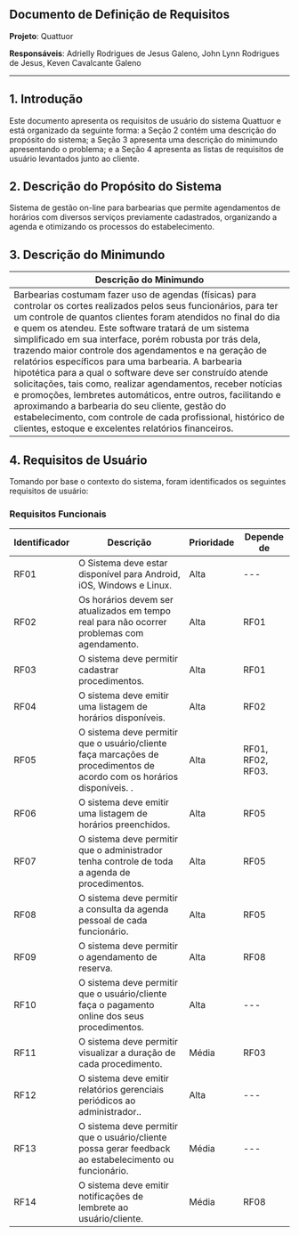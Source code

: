 ## Documento de Definição de Requisitos
****Projeto****: Quattuor

****Responsáveis****: Adrielly Rodrigues de Jesus Galeno, John Lynn Rodrigues de Jesus, Keven Cavalcante Galeno

------------


## 1. Introdução

  Este documento apresenta os requisitos de usuário do sistema Quattuor e está organizado da seguinte forma: a Seção 2 contém uma descrição do propósito do sistema; a Seção 3 apresenta uma descrição do minimundo apresentando o problema; e a Seção 4 apresenta as listas de requisitos de usuário levantados junto ao cliente.

## 2. Descrição do Propósito do Sistema

  Sistema de gestão on-line para barbearias que permite agendamentos de horários com diversos serviços previamente cadastrados, organizando a agenda e otimizando os processos do estabelecimento.

## 3. Descrição do Minimundo

|  Descrição do Minimundo |
| ------------|
|  Barbearias costumam fazer uso de agendas (físicas) para controlar os cortes realizados pelos seus funcionários, para ter um controle de quantos clientes foram atendidos no final do dia e quem os atendeu. Este software tratará de um sistema simplificado em sua interface, porém robusta por trás dela, trazendo maior controle dos agendamentos e na geração de relatórios específicos para uma barbearia. A barbearia hipotética para a qual o software deve ser construído atende solicitações, tais como, realizar agendamentos, receber notícias e promoções, lembretes automáticos, entre outros, facilitando e aproximando a barbearia do seu cliente, gestão do estabelecimento, com controle de cada profissional, histórico de clientes, estoque e excelentes relatórios financeiros. |

## 4. Requisitos de Usuário

  Tomando por base o contexto do sistema, foram identificados os seguintes requisitos de usuário:

### Requisitos Funcionais

| Identificador  |  Descrição |  Prioridade | Depende  de  |
| ------------ | ------------ | ------------ | ------------ |
|  RF01 | O Sistema deve estar disponível para Android, iOS, Windows e Linux.  | Alta  | ---  |
|  RF02 |  Os horários devem ser atualizados em tempo real para não ocorrer problemas com agendamento. |  Alta | RF01  |
|  RF03 |  O sistema deve permitir cadastrar procedimentos.| Alta  |  RF01 |
|  RF04 |  O sistema deve emitir uma listagem  de horários disponíveis.  | Alta  | RF02  |
|  RF05 |  O sistema deve permitir que o usuário/cliente faça marcações de procedimentos de acordo com os horários disponíveis. . | Alta  | RF01, RF02, RF03.  |
|  RF06 | O sistema deve emitir uma listagem de horários preenchidos.   |  Alta | RF05  |
|  RF07 | O sistema deve permitir que o administrador tenha controle de toda a agenda de procedimentos.| Alta  |  RF05 |
|  RF08 | O sistema deve permitir a consulta da agenda pessoal de cada funcionário.  | Alta  | RF05  |
|  RF09 | O sistema deve permitir o agendamento de reserva.   |Alta   |  RF08 |
|  RF10 |  O sistema deve permitir que o usuário/cliente faça o pagamento online dos seus procedimentos. |  Alta |  --- |
|  RF11 | O sistema deve permitir visualizar a duração de cada procedimento.  |  Média | RF03  |
|  RF12 |  O sistema deve emitir relatórios gerenciais periódicos ao administrador.. | Alta  | ---  |
|  RF13 |  O sistema deve permitir que o usuário/cliente possa gerar feedback ao estabelecimento ou funcionário.|  Média |  --- |
|  RF14 | O sistema deve emitir notificações de lembrete ao usuário/cliente.  |  Média |RF08   |
